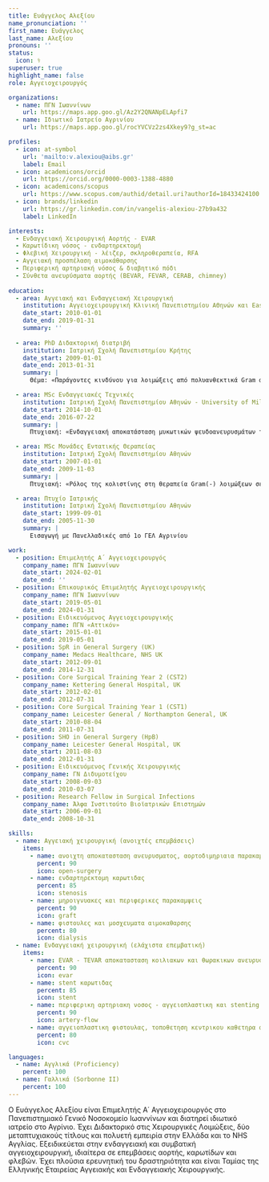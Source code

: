 ```yaml
---
title: Ευάγγελος Αλεξίου
name_pronunciation: ''
first_name: Ευάγγελος
last_name: Αλεξίου
pronouns: ''
status:
  icon: ⚕️
superuser: true
highlight_name: false
role: Αγγειοχειρουργός

organizations:
  - name: ΠΓΝ Ιωαννίνων
    url: https://maps.app.goo.gl/Az2Y2QNANpELApfi7
  - name: Ιδιωτικό Ιατρείο Αγρινίου
    url: https://maps.app.goo.gl/rocYVCVz2zs4Xkey9?g_st=ac

profiles:
  - icon: at-symbol
    url: 'mailto:v.alexiou@aibs.gr'
    label: Email
  - icon: academicons/orcid
    url: https://orcid.org/0000-0003-1388-4880
  - icon: academicons/scopus
    url: https://www.scopus.com/authid/detail.uri?authorId=18433424100
  - icon: brands/linkedin
    url: https://gr.linkedin.com/in/vangelis-alexiou-27b9a432
    label: LinkedIn

interests:
  - Ενδαγγειακή Χειρουργική Αορτής - EVAR
  - Καρωτίδικη νόσος - ενδαρτηρεκτομή
  - Φλεβική Χειρουργική - λέιζερ, σκληροθεραπεία, RFA
  - Αγγειακή προσπέλαση αιμοκάθαρσης
  - Περιφερική αρτηριακή νόσος & διαβητικό πόδι
  - Σύνθετα ανευρύσματα αορτής (BEVAR, FEVAR, CERAB, chimney)
    
education:
  - area: Aγγειακή και Ενδαγγειακή Χειρουργική
    institution: Αγγειοχειρουργική Κλινική Πανεπιστημίου ΑΘηνών και East Midlands South Deanery, UK
    date_start: 2010-01-01
    date_end: 2019-01-31
    summary: ''
    
  - area: PhD Διδακτορική διατριβή
    institution: Ιατρική Σχολή Πανεπιστημίου Κρήτης
    date_start: 2009-01-01
    date_end: 2013-01-31
    summary: |
      Θέμα: «Παράγοντες κινδύνου για λοιμώξεις από πολυανθεκτικά Gram αρνητικά βακτήρια σε χειρουργημένους ασθενείς που νοσηλεύονται στη μονάδα εντατικής θεραπείας».

  - area: MSc Ενδαγγειακές Τεχνικές
    institution: Ιατρική Σχολή Πανεπιστημίου Αθηνών - University of Milano-Bicocca
    date_start: 2014-10-01
    date_end: 2016-07-22
    summary: |
      Πτυχιακή: «Ενδαγγειακή αποκατάσταση μυκωτικών ψευδοανευρυσμάτων του λαγονομηριαίου άξονα». Επιβλέπων: Γ. Γερουλάκος

  - area: MSc Μονάδες Εντατικής Θεραπείας
    institution: Ιατρική Σχολή Πανεπιστημίου Αθηνών
    date_start: 2007-01-01
    date_end: 2009-11-03
    summary: |
      Πτυχιακή: «Ρόλος της κολιστίνης στη θεραπεία Gram(-) λοιμώξεων σε ασθενείς νοσηλευόμενους στη ΜΕΘ». Επιβλέπων: Κ. Τσιούφης

  - area: Πτυχίο Ιατρικής
    institution: Ιατρική Σχολή Πανεπιστημίου Αθηνών
    date_start: 1999-09-01
    date_end: 2005-11-30
    summary: |
      Εισαγωγή με Πανελλαδικές από 1ο ΓΕΛ Αγρινίου

work:
  - position: Επιμελητής Α΄ Αγγειοχειρουργός
    company_name: ΠΓΝ Ιωαννίνων
    date_start: 2024-02-01
    date_end: ''
  - position: Επικουρικός Επιμελητής Αγγειοχειρουργικής
    company_name: ΠΓΝ Ιωαννίνων
    date_start: 2019-05-01
    date_end: 2024-01-31
  - position: Ειδικευόμενος Αγγειοχειρουργικής
    company_name: ΠΓΝ «Αττικόν»
    date_start: 2015-01-01
    date_end: 2019-05-01
  - position: SpR in General Surgery (UK)
    company_name: Medacs Healthcare, NHS UK
    date_start: 2012-09-01
    date_end: 2014-12-31
  - position: Core Surgical Training Year 2 (CST2)
    company_name: Kettering General Hospital, UK
    date_start: 2012-02-01
    date_end: 2012-07-31
  - position: Core Surgical Training Year 1 (CST1)
    company_name: Leicester General / Northampton General, UK
    date_start: 2010-08-04
    date_end: 2011-07-31
  - position: SHO in General Surgery (HpB)
    company_name: Leicester General Hospital, UK
    date_start: 2011-08-03
    date_end: 2012-01-31
  - position: Ειδικευόμενος Γενικής Χειρουργικής
    company_name: ΓΝ Διδυμοτείχου
    date_start: 2008-09-03
    date_end: 2010-03-07
  - position: Research Fellow in Surgical Infections
    company_name: Άλφα Ινστιτούτο Βιοϊατρικών Επιστημών
    date_start: 2006-09-01
    date_end: 2008-10-31

skills:
  - name: Αγγειακή χειρουργική (ανοιχτές επεμβάσεις)
    items:
      - name: ανοιχτη αποκατασταση ανευρυσματος, αορτοδιμηριαια παρακαμψη
        percent: 90
        icon: open-surgery
      - name: ενδαρτηρεκτομη καρωτιδας
        percent: 85
        icon: stenosis
      - name: μηροιγνυακες και περιφερικες παρακαμψεις
        percent: 90
        icon: graft
      - name: φιστουλες και μοσχευματα αιμοκαθαρσης
        percent: 80
        icon: dialysis
  - name: Ενδαγγειακή χειρουργική (ελάχιστα επεμβατική)
    items:
      - name: EVAR - TEVAR αποκατασταση κοιλιακων και θωρακικων ανευρυσματων με χρηση stents
        percent: 90
        icon: evar
      - name: stent καρωτιδας
        percent: 85
        icon: stent
      - name: περιφερικη αρτηριακη νοσος - αγγειοπλαστικη και stenting
        percent: 90
        icon: artery-flow
      - name: αγγειοπλαστικη φιστουλας, τοποθετηση κεντρικου καθετηρα αιμοκαθαρσης
        percent: 80
        icon: cvc

languages:
  - name: Αγγλικά (Proficiency)
    percent: 100
  - name: Γαλλικά (Sorbonne II)
    percent: 100
---
```

Ο Ευάγγελος Αλεξίου είναι Επιμελητής Α΄ Αγγειοχειρουργός στο Πανεπιστημιακό Γενικό Νοσοκομείο Ιωαννίνων και διατηρεί ιδιωτικό ιατρείο στο Αγρίνιο. Έχει Διδακτορικό στις Χειρουργικές Λοιμώξεις, δύο μεταπτυχιακούς τίτλους και πολυετή εμπειρία στην Ελλάδα και το NHS Αγγλίας. Εξειδικεύεται στην ενδαγγειακή και συμβατική αγγειοχειρουργική, ιδιαίτερα σε επεμβάσεις αορτής, καρωτίδων και φλεβών. Έχει πλούσια ερευνητική του δραστηριότητα και είναι Ταμίας της Ελληνικής Εταιρείας Αγγειακής και Ενδαγγειακής Χειρουργικής.
